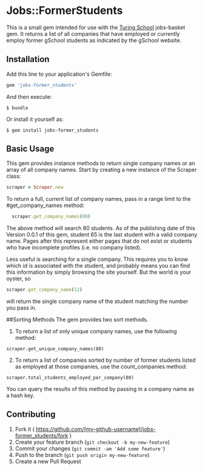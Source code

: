 # Jobs::FormerStudents

This is a small gem intended for use with the [Turing School]('https://turing.io') jobs-basket gem. It returns a list of all companies that have employed or currently employ former gSchool students as indicated by the gSchool website. 

## Installation

Add this line to your application's Gemfile:

```ruby
gem 'jobs-former_students'
```

And then execute:

    $ bundle

Or install it yourself as:

    $ gem install jobs-former_students

## Basic Usage
This gem provides instance methods to return single company names or an array of all company names. Start by creating a new instance of the Scraper class: 
 ```ruby
 scraper = Scraper.new
 ```
To return a full, current list of company names, pass in a range limit to the #get_company_names method:
```ruby
  scraper.get_company_names(80)
```

The above method will search 80 students. As of the publishing date of this Version 0.0.1 of this gem, student 65 is the last student with a valid company name. Pages after this represent either pages that do not exist or students who have incomplete profiles (i.e. no company listed).

Less useful is searching for a single company. This requires you to know which id is associated with the student, and probably means you can find this information by simply browsing the site yourself. But the world is your oyster, so
```ruby
scraper.get_company_name(12)
```
will return the single company name of the student matching the number you pass in.

##Sorting Methods
The gem provides two sort methods. 
1. To return a list of only unique company names, use the following method:
```
scraper.get_unique_company_names(80)
```
2. To return a list of companies sorted by number of former students listed as employed at those companies, use the count_companies method:
```
scraper.total_students_employed_per_company(80)
```
You can query the results of this method by passing in a company name as a hash key.

## Contributing

1. Fork it ( https://github.com/[my-github-username]/jobs-former_students/fork )
2. Create your feature branch (`git checkout -b my-new-feature`)
3. Commit your changes (`git commit -am 'Add some feature'`)
4. Push to the branch (`git push origin my-new-feature`)
5. Create a new Pull Request
